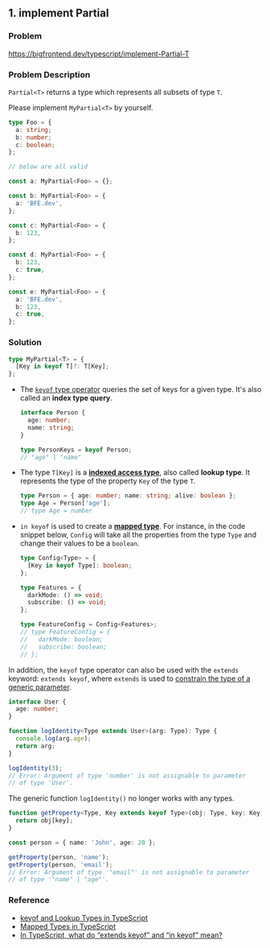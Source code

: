 ## 1. implement Partial<T>

### Problem

https://bigfrontend.dev/typescript/implement-Partial-T

### Problem Description

`Partial<T>` returns a type which represents all subsets of type `T`.

Please implement `MyPartial<T>` by yourself.

```ts
type Foo = {
  a: string;
  b: number;
  c: boolean;
};

// below are all valid

const a: MyPartial<Foo> = {};

const b: MyPartial<Foo> = {
  a: 'BFE.dev',
};

const c: MyPartial<Foo> = {
  b: 123,
};

const d: MyPartial<Foo> = {
  b: 123,
  c: true,
};

const e: MyPartial<Foo> = {
  a: 'BFE.dev',
  b: 123,
  c: true,
};
```

### Solution

```ts
type MyPartial<T> = {
  [Key in keyof T]?: T[Key];
};
```

- The [`keyof` type operator](https://www.typescriptlang.org/docs/handbook/2/keyof-types.html) queries the set of keys for a given type. It's also called an **index type query**.

  ```ts
  interface Person {
    age: number;
    name: string;
  }

  type PersonKeys = keyof Person;
  // "age" | "name"
  ```

- The type `T[Key]` is a [**indexed access type**](https://www.typescriptlang.org/docs/handbook/2/indexed-access-types.html), also called **lookup type**. It represents the type of the property `Key` of the type `T`.

  ```ts
  type Person = { age: number; name: string; alive: boolean };
  type Age = Person['age'];
  // type Age = number
  ```

- `in keyof` is used to create a [**mapped type**](https://www.typescriptlang.org/docs/handbook/2/mapped-types.html). For instance, in the code snippet below, `Config` will take all the properties from the type `Type` and change their values to be a `boolean`.

  ```ts
  type Config<Type> = {
    [Key in keyof Type]: boolean;
  };

  type Features = {
    darkMode: () => void;
    subscribe: () => void;
  };

  type FeatureConfig = Config<Features>;
  // type FeatureConfig = {
  //   darkMode: boolean;
  //   subscribe: boolean;
  // };
  ```

In addition, the `keyof` type operator can also be used with the `extends` keyword: `extends keyof`, where `extends` is used to [constrain the type of a generic parameter](https://www.typescriptlang.org/docs/handbook/2/generics.html#generic-constraints).

```ts
interface User {
  age: number;
}

function logIdentity<Type extends User>(arg: Type): Type {
  console.log(arg.age);
  return arg;
}

logIdentity(3);
// Error: Argument of type 'number' is not assignable to parameter
// of type 'User'.
```

The generic function `logIdentity()` no longer works with any types.

```ts
function getProperty<Type, Key extends keyof Type>(obj: Type, key: Key) {
  return obj[key];
}

const person = { name: 'John', age: 20 };

getProperty(person, 'name');
getProperty(person, 'email');
// Error: Argument of type '"email"' is not assignable to parameter
// of type '"name" | "age"'.
```

### Reference

- [keyof and Lookup Types in TypeScript](https://mariusschulz.com/blog/keyof-and-lookup-types-in-typescript)
- [Mapped Types in TypeScript](https://mariusschulz.com/blog/mapped-types-in-typescript#modeling-object-freeze-with-mapped-types)
- [In TypeScript, what do “extends keyof” and “in keyof” mean?](https://stackoverflow.com/questions/57337598/in-typescript-what-do-extends-keyof-and-in-keyof-mean)
